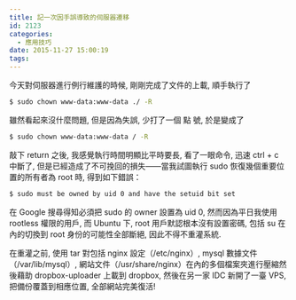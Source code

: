 ```yaml
---
title: 記一次因手誤導致的伺服器遷移
id: 2123
categories:
  - 應用技巧
date: 2015-11-27 15:00:19
tags:
---
```


今天對伺服器進行例行維護的時候, 剛剛完成了文件的上載, 順手執行了

```bash
$ sudo chown www-data:www-data ./ -R
```

雖然看起來沒什麼問題, 但是因為失誤, 少打了一個 點 號, 於是變成了

```bash
$ sudo chown www-data:www-data / -R
```

<!--more-->敲下 return 之後, 我感覺執行時間明顯比平時要長, 看了一眼命令, 迅速 ctrl + c 中斷了, 但是已經造成了不可挽回的損失——當我試圖執行 sudo 恢復幾個重要位置的所有者為 root 時, 得到如下錯誤：

```bash
$ sudo must be owned by uid 0 and have the setuid bit set
```

在 Google 搜尋得知必須把 sudo 的 owner 設置為 uid 0, 然而因為平日我使用 rootless 權限的用戶, 而 Ubuntu 下, root 用戶默認根本沒有設置密碼, 包括 su 在內的切換到 root 身份的可能性全部斷絕, 因此不得不重灌系統.

在重灌之前, 使用 tar 對包括 nginx 設定（/etc/nginx）,  mysql 數據文件（/var/lib/mysql）, 網站文件（/usr/share/nginx）在內的多個檔案夾進行壓縮然後藉助 dropbox-uploader 上載到 dropbox, 然後在另一家 IDC 新開了一臺 VPS, 把備份覆蓋到相應位置, 全部網站完美復活!
